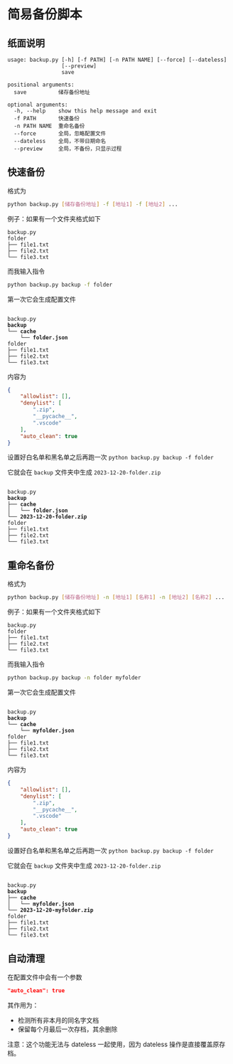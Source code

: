 # 简易备份脚本

## 纸面说明

```
usage: backup.py [-h] [-f PATH] [-n PATH NAME] [--force] [--dateless]
                 [--preview]
                 save

positional arguments:
  save          储存备份地址

optional arguments:
  -h, --help    show this help message and exit
  -f PATH       快速备份
  -n PATH NAME  重命名备份
  --force       全局，忽略配置文件
  --dateless    全局，不带日期命名
  --preview     全局，不备份，只显示过程
```

## 快速备份

格式为

```bash
python backup.py [储存备份地址] -f [地址1] -f [地址2] ...
```

例子：如果有一个文件夹格式如下
```
backup.py
folder
├── file1.txt
├── file2.txt
└── file3.txt
```
而我输入指令
```bash
python backup.py backup -f folder
```

第一次它会生成配置文件
<pre><code>
backup.py
<b>backup
└── cache
    └── folder.json</b>
folder
├── file1.txt
├── file2.txt
└── file3.txt
</code></pre>
内容为
```json
{
    "allowlist": [],
    "denylist": [
        ".zip",
        "__pycache__", 
        ".vscode"
    ],
    "auto_clean": true
}
```
设置好白名单和黑名单之后再跑一次 `python backup.py backup -f folder`

它就会在 `backup` 文件夹中生成 `2023-12-20-folder.zip`

<pre><code>
backup.py
<b>backup
├── cache
│   └── folder.json
└── 2023-12-20-folder.zip</b>
folder
├── file1.txt
├── file2.txt
└── file3.txt
</code></pre>

## 重命名备份

格式为

```bash
python backup.py [储存备份地址] -n [地址1] [名称1] -n [地址2] [名称2] ...
```

例子：如果有一个文件夹格式如下
```
backup.py
folder
├── file1.txt
├── file2.txt
└── file3.txt
```
而我输入指令
```bash
python backup.py backup -n folder myfolder
```

第一次它会生成配置文件
<pre><code>
backup.py
<b>backup
└── cache
    └── myfolder.json</b>
folder
├── file1.txt
├── file2.txt
└── file3.txt
</code></pre>
内容为
```json
{
    "allowlist": [],
    "denylist": [
        ".zip",
        "__pycache__", 
        ".vscode"
    ],
    "auto_clean": true
}
```
设置好白名单和黑名单之后再跑一次 `python backup.py backup -f folder`

它就会在 `backup` 文件夹中生成 `2023-12-20-folder.zip`

<pre><code>
backup.py
<b>backup
├── cache
│   └── myfolder.json
└── 2023-12-20-myfolder.zip</b>
folder
├── file1.txt
├── file2.txt
└── file3.txt
</code></pre>

## 自动清理

在配置文件中会有一个参数

```json
"auto_clean": true
```

其作用为：

- 检测所有非本月的同名字文档
- 保留每个月最后一次存档，其余删除

注意：这个功能无法与 dateless 一起使用，因为 dateless 操作是直接覆盖原存档。